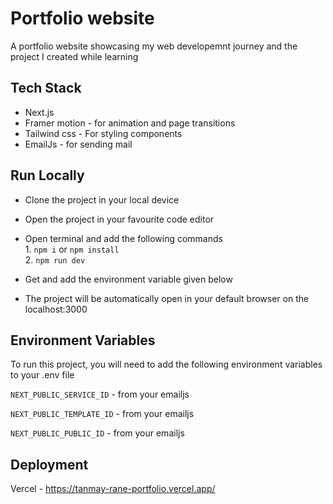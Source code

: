 
#  Portfolio website

A portfolio website showcasing my web developemnt journey and the project I created while learning

## Tech Stack


- Next.js
- Framer motion -  for animation and page transitions
- Tailwind css - For styling components
- EmailJs - for sending mail

## Run Locally

- Clone the project in your local device 
- Open the project in your favourite code editor
- Open terminal and add the following commands  
        1. `npm i` or `npm install`  
        2. `npm run dev`  
        
- Get and add the environment variable given below
- The project will be automatically open in your default browser on the localhost:3000

## Environment Variables

To run this project, you will need to add the following environment variables to your .env file

`NEXT_PUBLIC_SERVICE_ID` - from your emailjs

`NEXT_PUBLIC_TEMPLATE_ID` - from your emailjs

`NEXT_PUBLIC_PUBLIC_ID` - from your emailjs

## Deployment

Vercel - https://tanmay-rane-portfolio.vercel.app/

